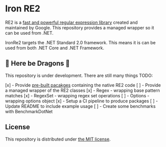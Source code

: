 # Iron RE2

RE2 is a [fast and powerful regular expression library][re2] created and
maintained by Google. This repository provides a managed wrapper so it can
be used from .NET.

IronRe2 targets the .NET Standard 2.0 framework. This means it is can be used
from both .NET Core and .NET Framework.

## 🐉 Here be Dragons 🐉

This repository is under development. There are still many things TODO:

 [x] - Provide [pre-built pacakges][batteries] containing the native RE2 code
 [ ] - Provide a managed wrapper of the RE2 classes
    [x] - Regex - wrapping base pattern matches
    [x] - RegexSet - wrapping regex set operations
    [ ] - Options - wrapping options object
 [x] - Setup a CI pipeline to produce packages
 [ ] - Update README to include example usage
 [ ] - Create some benchmarks with BenchmarkDotNet

## License

This repository is distributed under [the MIT license][mit-license].

 [re2]: https://github.com/google/re2
 [batteries]: https://github.com/crispthinking/IronRure-Batteries
 [mit-license]: https://opensource.org/licenses/MIT
